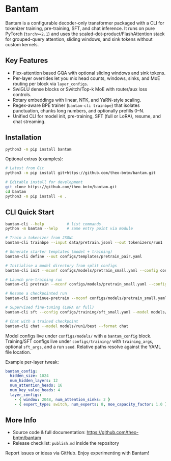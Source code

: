# Bantam

Bantam is a configurable decoder-only transformer packaged with a CLI for tokenizer training, pre-training, SFT, and chat inference. It runs on pure PyTorch (`torch>=2.1`) and uses the scaled-dot-product/FlashAttention stack for grouped-query attention, sliding windows, and sink tokens without custom kernels.

## Key Features
- Flex-attention based GQA with optional sliding windows and sink tokens.
- Per-layer overrides let you mix head counts, windows, sinks, and MoE routing per block via `layer_configs`.
- SwiGLU dense blocks or Switch/Top-k MoE with router/aux loss controls.
- Rotary embeddings with linear, NTK, and YaRN-style scaling.
- Regex-aware BPE trainer (`bantam-cli trainbpe`) that isolates punctuation, chunks long numbers, and optionally prefills 0–N.
- Unified CLI for model init, pre-training, SFT (full or LoRA), resume, and chat streaming.

## Installation

```bash
python3 -m pip install bantam
```

Optional extras (examples):

```bash
# Latest from Git
python3 -m pip install git+https://github.com/theo-bntm/bantam.git

# Editable install for development
git clone https://github.com/theo-bntm/bantam.git
cd bantam
python3 -m pip install -e .
```

## CLI Quick Start

```bash
bantam-cli --help          # list commands
python -m bantam --help    # same entry point via module

# Train a tokenizer from JSONL
bantam-cli trainbpe --input data/pretrain.jsonl --out tokenizers/run1

# Generate starter templates (model + training)
bantam-cli define --out configs/templates/pretrain_pair.yaml

# Initialise a model directory from split configs
bantam-cli init --mconf configs/models/pretrain_small.yaml --config configs/training/pretrain_small.yaml --out models/bantam-init

# Launch pre-training run
bantam-cli pretrain --mconf configs/models/pretrain_small.yaml --config configs/training/pretrain_small.yaml

# Resume a checkpointed run
bantam-cli continue-pretrain --mconf configs/models/pretrain_small.yaml --config configs/training/pretrain_small.yaml --model models/run1/checkpoints/step_20000

# Supervised fine-tuning (LoRA or full)
bantam-cli sft --config configs/training/sft_small.yaml --model models/bantam-init

# Chat with a trained checkpoint
bantam-cli chat --model models/run1/best --format chat
```

Model configs live under `configs/models/` with a `bantam_config` block. Training/SFT configs live under `configs/training/` with `training_args`, optional `sft_args`, and a run `seed`. Relative paths resolve against the YAML file location.

Example per-layer tweak:

```yaml
bantam_config:
  hidden_size: 1024
  num_hidden_layers: 12
  num_attention_heads: 16
  num_key_value_heads: 4
  layer_configs:
    - { window: 2048, num_attention_sinks: 2 }
    - { expert_type: switch, num_experts: 8, moe_capacity_factor: 1.0 }
```

## More Info

- Source code & full documentation: https://github.com/theo-bntm/bantam
- Release checklist: `publish.md` inside the repository

Report issues or ideas via GitHub. Enjoy experimenting with Bantam!
